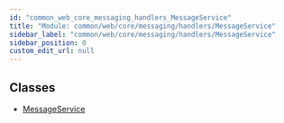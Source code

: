 ```yaml
---
id: "common_web_core_messaging_handlers_MessageService"
title: "Module: common/web/core/messaging/handlers/MessageService"
sidebar_label: "common/web/core/messaging/handlers/MessageService"
sidebar_position: 0
custom_edit_url: null
---
```


## Classes

- [MessageService](../classes/common_web_core_messaging_handlers_MessageService.MessageService.md)
